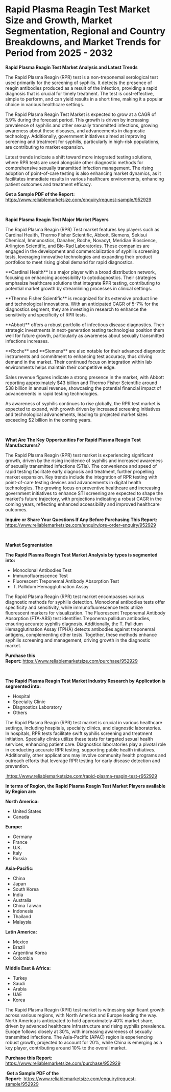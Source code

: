 <p><h1>Rapid Plasma Reagin Test Market Size and Growth, Market Segmentation, Regional and Country Breakdowns, and Market Trends for Period from 2025 -  2032</h1></p><p><strong>Rapid Plasma Reagin Test Market Analysis and Latest Trends</strong></p>
<p><p>The Rapid Plasma Reagin (RPR) test is a non-treponemal serological test used primarily for the screening of syphilis. It detects the presence of reagin antibodies produced as a result of the infection, providing a rapid diagnosis that is crucial for timely treatment. The test is cost-effective, simple to perform, and can yield results in a short time, making it a popular choice in various healthcare settings.</p><p>The Rapid Plasma Reagin Test Market is expected to grow at a CAGR of 5.9% during the forecast period. This growth is driven by increasing prevalence of syphilis and other sexually transmitted infections, growing awareness about these diseases, and advancements in diagnostic technology. Additionally, government initiatives aimed at improving screening and treatment for syphilis, particularly in high-risk populations, are contributing to market expansion.</p><p>Latest trends indicate a shift toward more integrated testing solutions, where RPR tests are used alongside other diagnostic methods for comprehensive sexually transmitted infection management. The rising adoption of point-of-care testing is also enhancing market dynamics, as it facilitates immediate results in various healthcare environments, enhancing patient outcomes and treatment efficacy.</p></p>
<p><strong>Get a Sample PDF of the Report:&nbsp;</strong> <a href="https://www.reliablemarketsize.com/enquiry/request-sample/952929?utm_campaign=3183&utm_medium=2&utm_source=Github&utm_content=ia&utm_term=17042025&utm_id=rapid-plasma-reagin-test">https://www.reliablemarketsize.com/enquiry/request-sample/952929</a></p>
<p>&nbsp;</p>
<p><strong>Rapid Plasma Reagin Test Major Market Players</strong></p>
<p><p>The Rapid Plasma Reagin (RPR) Test market features key players such as Cardinal Health, Thermo Fisher Scientific, Abbott, Siemens, Sekisui Chemical, Immunostics, Danaher, Roche, Novacyt, Meridian Bioscience, Arlington Scientific, and Bio-Rad Laboratories. These companies are engaged in the development and commercialization of syphilis screening tests, leveraging innovative technologies and expanding their product portfolios to meet rising global demand for rapid diagnostics.</p><p>**Cardinal Health** is a major player with a broad distribution network, focusing on enhancing accessibility to cytodiagnostics. Their strategies emphasize healthcare solutions that integrate RPR testing, contributing to potential market growth by streamlining processes in clinical settings.</p><p>**Thermo Fisher Scientific** is recognized for its extensive product line and technological innovations. With an anticipated CAGR of 5-7% for the diagnostics segment, they are investing in research to enhance the sensitivity and specificity of RPR tests.</p><p>**Abbott** offers a robust portfolio of infectious disease diagnostics. Their strategic investments in next-generation testing technologies position them well for future growth, particularly as awareness about sexually transmitted infections increases.</p><p>**Roche** and **Siemens** are also notable for their advanced diagnostic instruments and commitment to enhancing test accuracy, thus driving demand in the market. Their continued focus on integration within lab environments helps maintain their competitive edge.</p><p>Sales revenue figures indicate a strong presence in the market, with Abbott reporting approximately $43 billion and Thermo Fisher Scientific around $38 billion in annual revenue, showcasing the potential financial impact of advancements in rapid testing technologies.</p><p>As awareness of syphilis continues to rise globally, the RPR test market is expected to expand, with growth driven by increased screening initiatives and technological advancements, leading to projected market sizes exceeding $2 billion in the coming years.</p></p>
<p>&nbsp;</p>
<p><strong>What Are The Key Opportunities For Rapid Plasma Reagin Test Manufacturers?</strong></p>
<p><p>The Rapid Plasma Reagin (RPR) test market is experiencing significant growth, driven by the rising incidence of syphilis and increased awareness of sexually transmitted infections (STIs). The convenience and speed of rapid testing facilitate early diagnosis and treatment, further propelling market expansion. Key trends include the integration of RPR testing with point-of-care testing devices and advancements in digital health technologies. The growing focus on preventive healthcare and increasing government initiatives to enhance STI screening are expected to shape the market's future trajectory, with projections indicating a robust CAGR in the coming years, reflecting enhanced accessibility and improved healthcare outcomes.</p></p>
<p><strong>Inquire or Share Your Questions If Any Before Purchasing This Report:</strong> <a href="https://www.reliablemarketsize.com/enquiry/pre-order-enquiry/952929?utm_campaign=3183&utm_medium=2&utm_source=Github&utm_content=ia&utm_term=17042025&utm_id=rapid-plasma-reagin-test">https://www.reliablemarketsize.com/enquiry/pre-order-enquiry/952929</a></p>
<p>&nbsp;</p>
<p><strong>Market Segmentation</strong></p>
<p><strong>The Rapid Plasma Reagin Test Market Analysis by types is segmented into:</strong></p>
<p><ul><li>Monoclonal Antibodies Test</li><li>Immunofluorescence Test</li><li>Fluorescent Treponemal Antibody Absorption Test</li><li>T. Pallidum Hemagglutination Assay</li></ul></p>
<p><p>The Rapid Plasma Reagin (RPR) test market encompasses various diagnostic methods for syphilis detection. Monoclonal antibodies tests offer specificity and sensitivity, while immunofluorescence tests utilize fluorescent markers for visualization. The Fluorescent Treponemal Antibody Absorption (FTA-ABS) test identifies Treponema pallidum antibodies, ensuring accurate syphilis diagnosis. Additionally, the T. Pallidum Hemagglutination Assay (TPHA) detects antibodies against treponemal antigens, complementing other tests. Together, these methods enhance syphilis screening and management, driving growth in the diagnostic market.</p></p>
<p><strong>Purchase this Report:&nbsp;</strong><a href="https://www.reliablemarketsize.com/purchase/952929?utm_campaign=3183&utm_medium=2&utm_source=Github&utm_content=ia&utm_term=17042025&utm_id=rapid-plasma-reagin-test">https://www.reliablemarketsize.com/purchase/952929</a></p>
<p>&nbsp;</p>
<p><strong>The Rapid Plasma Reagin Test Market Industry Research by Application is segmented into:</strong></p>
<p><ul><li>Hospital</li><li>Specialty Clinic</li><li>Diagnostics Laboratory</li><li>Others</li></ul></p>
<p><p>The Rapid Plasma Reagin (RPR) test market is crucial in various healthcare settings, including hospitals, specialty clinics, and diagnostic laboratories. In hospitals, RPR tests facilitate swift syphilis screening and treatment initiation. Specialty clinics utilize these tests for targeted sexual health services, enhancing patient care. Diagnostics laboratories play a pivotal role in conducting accurate RPR testing, supporting public health initiatives. Additionally, other applications may involve community health programs and outreach efforts that leverage RPR testing for early disease detection and prevention.</p></p>
<p><a href="https://www.reliablemarketsize.com/rapid-plasma-reagin-test-r952929?utm_campaign=3183&utm_medium=2&utm_source=Github&utm_content=ia&utm_term=17042025&utm_id=rapid-plasma-reagin-test">&nbsp;https://www.reliablemarketsize.com/rapid-plasma-reagin-test-r952929</a></p>
<p><strong>In terms of Region, the Rapid Plasma Reagin Test Market Players available by Region are:</strong></p>
<p>
    <p> <strong> North America: </strong>
        <ul>
            <li>United States</li>
            <li>Canada</li>
        </ul>
        </p> 
    <p> <strong> Europe: </strong>
        <ul>
            <li>Germany</li>
            <li>France</li>
            <li>U.K.</li>
            <li>Italy</li>
            <li>Russia</li>
        </ul>
        </p> 
    <p> <strong> Asia-Pacific: </strong>
        <ul>
            <li>China</li>
            <li>Japan</li>
            <li>South Korea</li>
            <li>India</li>
            <li>Australia</li>
            <li>China Taiwan</li>
            <li>Indonesia</li>
            <li>Thailand</li>
            <li>Malaysia</li>
        </ul>
        </p> 
    <p> <strong> Latin America: </strong>
        <ul>
            <li>Mexico</li>
            <li>Brazil</li>
            <li>Argentina Korea</li>
            <li>Colombia</li>
        </ul>
        </p> 
    <p> <strong> Middle East & Africa: </strong>
        <ul>
            <li>Turkey</li>
            <li>Saudi</li>
            <li>Arabia</li>
            <li>UAE</li>
            <li>Korea</li>
        </ul>
    </p>
    </p>
<p><p>The Rapid Plasma Reagin (RPR) test market is witnessing significant growth across various regions, with North America and Europe leading the way. North America is anticipated to hold approximately 40% market share, driven by advanced healthcare infrastructure and rising syphilis prevalence. Europe follows closely at 30%, with increasing awareness of sexually transmitted infections. The Asia-Pacific (APAC) region is experiencing robust growth, projected to account for 20%, while China is emerging as a key player, contributing around 10% to the overall market.</p></p>
<p><strong>Purchase this Report: </strong><a href="https://www.reliablemarketsize.com/purchase/952929?utm_campaign=3183&utm_medium=2&utm_source=Github&utm_content=ia&utm_term=17042025&utm_id=rapid-plasma-reagin-test">https://www.reliablemarketsize.com/purchase/952929</a></p>
<p>&nbsp;<strong>Get a Sample PDF of the Report:&nbsp;&nbsp;</strong><a href="https://www.reliablemarketsize.com/enquiry/request-sample/952929?utm_campaign=3183&utm_medium=2&utm_source=Github&utm_content=ia&utm_term=17042025&utm_id=rapid-plasma-reagin-test">https://www.reliablemarketsize.com/enquiry/request-sample/952929</a></p>
<p><strong></strong></p>
<p><p></p><p></p><p></p></p>